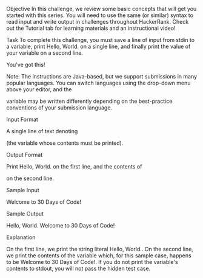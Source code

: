 Objective
In this challenge, we review some basic concepts that will get you started with this series. You will need to use the same (or similar) syntax to read input and write output in challenges throughout HackerRank. Check out the Tutorial tab for learning materials and an instructional video!

Task
To complete this challenge, you must save a line of input from stdin to a variable, print Hello, World. on a single line, and finally print the value of your variable on a second line.

You've got this!

Note: The instructions are Java-based, but we support submissions in many popular languages. You can switch languages using the drop-down menu above your editor, and the

variable may be written differently depending on the best-practice conventions of your submission language.

Input Format

A single line of text denoting

(the variable whose contents must be printed).

Output Format

Print Hello, World. on the first line, and the contents of

on the second line.

Sample Input

Welcome to 30 Days of Code!

Sample Output

Hello, World. 
Welcome to 30 Days of Code!

Explanation

On the first line, we print the string literal Hello, World.. On the second line, we print the contents of the
variable which, for this sample case, happens to be Welcome to 30 Days of Code!. If you do not print the variable's contents to stdout, you will not pass the hidden test case.
